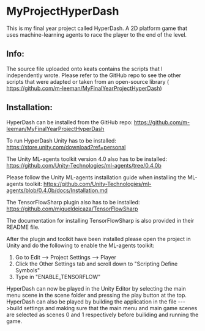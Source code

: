 # MyProjectHyperDash
This is my final year project called HyperDash. A 2D platform game that uses machine-learning agents to race the player to the end of the level. 

Info:
--------------------------------------------------------------------------------------------
The source file uploaded onto keats contains the scripts that I independently wrote. Please refer to the GitHub repo to see the other scripts that were adapted or taken from an open-source library ( https://github.com/m-leeman/MyFinalYearProjectHyperDash)


Installation:
---------------------------------------------------------------------------------------------

HyperDash can be installed from the GitHub repo: https://github.com/m-leeman/MyFinalYearProjectHyperDash


To run HyperDash Unity has to be installed: https://store.unity.com/download?ref=personal

The Unity ML-agents toolkit version 4.0 also has to be installed: https://github.com/Unity-Technologies/ml-agents/tree/0.4.0b

Please follow the Unity ML-agents installation guide when installing the ML-agents toolkit: https://github.com/Unity-Technologies/ml-agents/blob/0.4.0b/docs/Installation.md

The TensorFlowSharp plugin also has to be installed: https://github.com/migueldeicaza/TensorFlowSharp

The documentation for installing TensorFlowSharp is also provided in their README file.

After the plugin and toolkit have been installed please open the project in Unity and do the following to enable the ML-agents toolkit:

1) Go to Edit --> Project Settings --> Player 
2) Click the Other Settings tab and scroll down to "Scripting Define Symbols"
3) Type in "ENABLE_TENSORFLOW"


HyperDash can now be played in the Unity Editor by selecting the main menu scene in the scene folder and pressing the play button at the top. HyperDash can also be played by building the application in the file --->build settings and making sure that the main menu and main game scenes are selected as scenes 0 and 1 respectively before builiding and running the game. 
